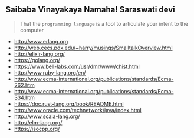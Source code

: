 Saibaba Vinayakaya Namaha! Saraswati devi
-----------------------------------------

> That the `programming language` is a tool to articulate your intent to the computer

* http://www.erlang.org
* http://web.cecs.pdx.edu/~harry/musings/SmalltalkOverview.html
* http://elixir-lang.org/
* https://golang.org/
* https://www.bell-labs.com/usr/dmr/www/chist.html
* http://www.ruby-lang.org/en/
* http://www.ecma-international.org/publications/standards/Ecma-262.htm
* http://www.ecma-international.org/publications/standards/Ecma-334.htm
* https://doc.rust-lang.org/book/README.html
* http://www.oracle.com/technetwork/java/index.html
* http://www.scala-lang.org/
* http://elm-lang.org/
* https://isocpp.org/
